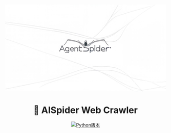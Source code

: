 <img src="https://raw.githubusercontent.com/LLLLLLLHHHHH/AgentSpider/main/src/statics/image/background.png" alt="顶部背景图片">


<div align="center">
  <h1>🤖 AISpider Web Crawler</h1>
  <p>
   <a href="https://python.org/"><img src="https://img.shields.io/badge/Python-3.11-blue?logo=python" alt="Python版本"></a>
  </p>
</div>